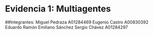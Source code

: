 # Evidencia 1: Multiagentes

##Integrantes:
Miguel Pedraza A01284469
Eugenio Castro A00830392
Eduardo Ramón
Emiliano Sánchez 
Sergio Chávez A01284297

